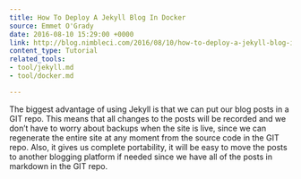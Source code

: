 ```yaml
---
title: How To Deploy A Jekyll Blog In Docker
source: Emmet O'Grady
date: 2016-08-10 15:29:00 +0000
link: http://blog.nimbleci.com/2016/08/10/how-to-deploy-a-jekyll-blog-in-docker/
content_type: Tutorial
related_tools:
- tool/jekyll.md
- tool/docker.md

---
```

The biggest advantage of using Jekyll is that we can put our blog posts in a GIT repo. This means that all changes to the posts will be recorded and we don’t have to worry about backups when the site is live, since we can regenerate the entire site at any moment from the source code in the GIT repo. Also, it gives us complete portability, it will be easy to move the posts to another blogging platform if needed since we have all of the posts in markdown in the GIT repo.
